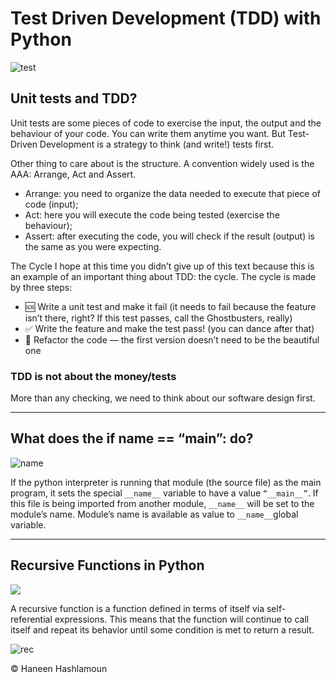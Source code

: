 # Test Driven Development (TDD) with Python

![test](https://miro.medium.com/max/2842/1*vEvTMaMTLMVxdpkwOyanQw.png)

## Unit tests and TDD?
Unit tests are some pieces of code to exercise the input, the output and the behaviour of your code. You can write them anytime you want.
But Test-Driven Development is a strategy to think (and write!) tests first.

Other thing to care about is the structure. A convention widely used is the AAA: Arrange, Act and Assert.
- Arrange: you need to organize the data needed to execute that piece of code (input);
- Act: here you will execute the code being tested (exercise the behaviour);
- Assert: after executing the code, you will check if the result (output) is the same as you were expecting.

The Cycle
I hope at this time you didn’t give up of this text because this is an example of an important thing about TDD: the cycle.
The cycle is made by three steps:
- 🆘 Write a unit test and make it fail (it needs to fail because the feature isn’t there, right? If this test passes, call the Ghostbusters, really)
- ✅ Write the feature and make the test pass! (you can dance after that)
- 🔵 Refactor the code — the first version doesn’t need to be the beautiful one

### TDD is not about the money/tests
More than any checking, we need to think about our software design first.


------------------------------
## What does the if __name__ == “__main__”: do?

![name](https://i.ytimg.com/vi/sugvnHA7ElY/maxresdefault.jpg)

If the python interpreter is running that module (the source file) as the main program, it sets the special `__name__` variable to have a value `“__main__”`. If this file is being imported from another module, `__name__` will be set to the module’s name. Module’s name is available as value to `__name__`global variable. 

----------------------------
## Recursive Functions in Python

![](https://cdn.programiz.com/cdn/farfuture/6i17bRQT6hWIqw9JE5rMMyW527g7It_68T7kSzpIplo/mtime:1591262415/sites/tutorial2program/files/python-recursion-function.png)


A recursive function is a function defined in terms of itself via self-referential expressions. This means that the function will continue to call itself and repeat its behavior until some condition is met to return a result.

![rec](https://cdn.programiz.com/sites/tutorial2program/files/python-factorial-function.png)


© Haneen Hashlamoun
